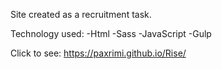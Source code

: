 Site created as a recruitment task.

Technology used:
-Html
-Sass
-JavaScript
-Gulp

Click to see:
https://paxrimi.github.io/Rise/
